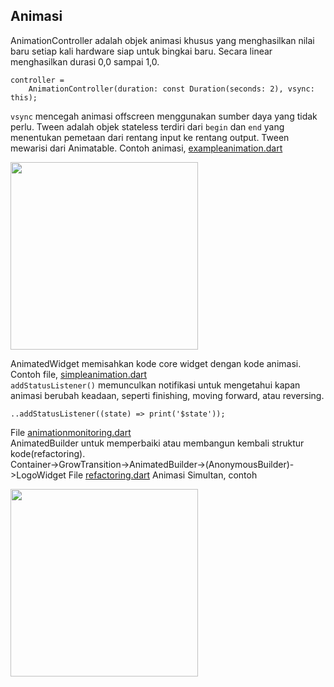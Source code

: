 ## Animasi
AnimationController adalah objek animasi khusus yang menghasilkan nilai baru 
setiap kali hardware siap untuk bingkai baru. Secara linear menghasilkan durasi 0,0 sampai 1,0. 
```
controller =
    AnimationController(duration: const Duration(seconds: 2), vsync: this);
```
`vsync` mencegah animasi offscreen menggunakan sumber daya yang tidak perlu. 
Tween adalah objek stateless terdiri dari `begin` dan `end` yang menentukan pemetaan dari rentang input ke rentang output. 
Tween mewarisi dari Animatable<T>. Contoh animasi, [exampleanimation.dart]()

<img src="" width="300">

AnimatedWidget memisahkan kode core widget dengan kode animasi. 
Contoh file, [simpleanimation.dart]()\
`addStatusListener()` memunculkan notifikasi untuk mengetahui kapan animasi berubah keadaan, seperti finishing, moving forward, atau reversing. 
```
..addStatusListener((state) => print('$state'));
```
File [animationmonitoring.dart]()\
AnimatedBuilder untuk memperbaiki atau membangun kembali struktur kode(refactoring).\
Container->GrowTransition->AnimatedBuilder->(AnonymousBuilder)->LogoWidget
File [refactoring.dart]()
Animasi Simultan, contoh []()

<img src="" width="300">